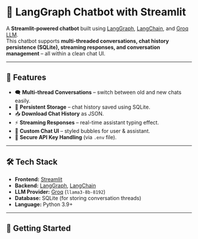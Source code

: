 # 🤖 LangGraph Chatbot with Streamlit

A **Streamlit-powered chatbot** built using [LangGraph](https://github.com/langchain-ai/langgraph), [LangChain](https://www.langchain.com/), and [Groq LLM](https://groq.com/).  
This chatbot supports **multi-threaded conversations, chat history persistence (SQLite), streaming responses, and conversation management** – all within a clean chat UI.

---

## 📌 Features
- 🗨️ **Multi-thread Conversations** – switch between old and new chats easily.
- 💾 **Persistent Storage** – chat history saved using SQLite.
- 📥 **Download Chat History** as JSON.
- ⚡ **Streaming Responses** – real-time assistant typing effect.
- 🎨 **Custom Chat UI** – styled bubbles for user & assistant.
- 🔐 **Secure API Key Handling** (via `.env` file).

---

## 🛠️ Tech Stack
- **Frontend:** [Streamlit](https://streamlit.io/)
- **Backend:** [LangGraph](https://python.langchain.com/docs/langgraph/), [LangChain](https://www.langchain.com/)
- **LLM Provider:** [Groq](https://groq.com/) (`llama3-8b-8192`)
- **Database:** SQLite (for storing conversation threads)
- **Language:** Python 3.9+

---

## 🚀 Getting Started

